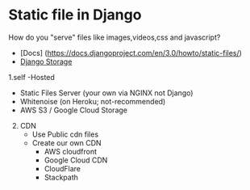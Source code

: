 # Static file in Django

How do you "serve" files like images,videos,css and javascript?

- [Docs] (https://docs.djangoproject.com/en/3.0/howto/static-files/)
- [Django Storage](https://django-storage.readthedocs.io/en/latest/)

1.self -Hosted
   - Static Files Server (your own via NGINX not Django)
   - Whitenoise (on Heroku; not-recommended)
   - AWS S3 / Google Cloud Storage

2. CDN
   - Use Public cdn files
   - Create our own CDN
      - AWS cloudfront
      - Google Cloud CDN
      - CloudFlare
      - Stackpath   